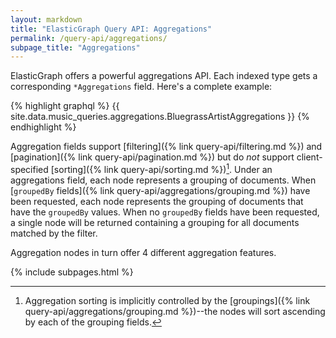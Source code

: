 ```yaml
---
layout: markdown
title: "ElasticGraph Query API: Aggregations"
permalink: /query-api/aggregations/
subpage_title: "Aggregations"
---
```


ElasticGraph offers a powerful aggregations API. Each indexed type gets a corresponding `*Aggregations` field.
Here's a complete example:

{% highlight graphql %}
{{ site.data.music_queries.aggregations.BluegrassArtistAggregations }}
{% endhighlight %}

Aggregation fields support [filtering]({% link query-api/filtering.md %}) and [pagination]({% link query-api/pagination.md %})
but do _not_ support client-specified [sorting]({% link query-api/sorting.md %})[^1]. Under an aggregations field, each node
represents a grouping of documents. When [`groupedBy` fields]({% link query-api/aggregations/grouping.md %}) have been requested,
each node represents the grouping of documents that have the `groupedBy` values. When no `groupedBy` fields have been requested,
a single node will be returned containing a grouping for all documents matched by the filter.

Aggregation nodes in turn offer 4 different aggregation features.

{% include subpages.html %}

[^1]: Aggregation sorting is implicitly controlled by the [groupings]({% link query-api/aggregations/grouping.md %})--the
      nodes will sort ascending by each of the grouping fields.
